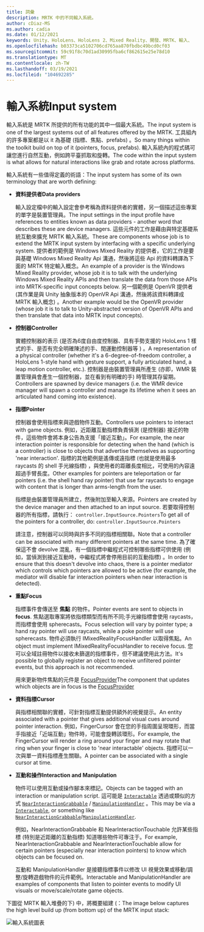 ```yaml
---
title: 詞彙
description: MRTK 中的不同輸入系統。
author: cDiaz-MS
ms.author: cadia
ms.date: 01/12/2021
keywords: Unity、HoloLens、HoloLens 2、Mixed Reality、開發、MRTK、輸入、
ms.openlocfilehash: b03373ca5102706cd765aa870fbdbc49bcd0cf03
ms.sourcegitcommit: 59c91f8c70d1ad30995fba6cf862615e25e78d10
ms.translationtype: MT
ms.contentlocale: zh-TW
ms.lasthandoff: 03/19/2021
ms.locfileid: "104692285"
---
```

# <a name="input-system"></a><span data-ttu-id="4a4ec-104">輸入系統</span><span class="sxs-lookup"><span data-stu-id="4a4ec-104">Input system</span></span>

<span data-ttu-id="4a4ec-105">輸入系統是 MRTK 所提供的所有功能的其中一個最大系統。</span><span class="sxs-lookup"><span data-stu-id="4a4ec-105">The input system is one of the largest systems out of all features offered by the MRTK.</span></span>
<span data-ttu-id="4a4ec-106">工具組內的許多專案都是以 it 為基礎 (指標、焦點、prefabs) 。</span><span class="sxs-lookup"><span data-stu-id="4a4ec-106">So many things within the toolkit build on top of it (pointers, focus, prefabs).</span></span> <span data-ttu-id="4a4ec-107">輸入系統內的程式碼可讓您進行自然互動，例如跨平臺抓取和旋轉。</span><span class="sxs-lookup"><span data-stu-id="4a4ec-107">The code within the input system is what allows for natural interactions like grab and rotate across platforms.</span></span>

<span data-ttu-id="4a4ec-108">輸入系統有一些值得定義的術語：</span><span class="sxs-lookup"><span data-stu-id="4a4ec-108">The input system has some of its own terminology that are worth defining:</span></span>

- <span data-ttu-id="4a4ec-109">**資料提供者**</span><span class="sxs-lookup"><span data-stu-id="4a4ec-109">**Data providers**</span></span>

    <span data-ttu-id="4a4ec-110">輸入設定檔中的輸入設定會參考稱為資料提供者的實體，另一個描述這些專案的單字是裝置管理員。</span><span class="sxs-lookup"><span data-stu-id="4a4ec-110">The input settings in the input profile have references to entities known as data providers - another word that describes these are device managers.</span></span> <span data-ttu-id="4a4ec-111">這些元件的工作是藉由與特定基礎系統互動來擴充 MRTK 輸入系統。</span><span class="sxs-lookup"><span data-stu-id="4a4ec-111">These are components whose job is to extend the MRTK input system by interfacing with a specific underlying system.</span></span> <span data-ttu-id="4a4ec-112">提供者的範例是 Windows Mixed Reality 的提供者，它的工作是要與基礎 Windows Mixed Reality Api 溝通，然後將這些 Api 的資料轉譯為下面的 MRTK 特定輸入概念。</span><span class="sxs-lookup"><span data-stu-id="4a4ec-112">An example of a provider is the Windows Mixed Reality provider, whose job it is to talk with the underlying Windows Mixed Reality APIs and then translate the data from those APIs into MRTK-specific input concepts below.</span></span> <span data-ttu-id="4a4ec-113">另一個範例是 OpenVR 提供者 (其作業是與 Unity 抽象版本的 OpenVR Api 溝通，然後將該資料轉譯成 MRTK 輸入概念) 。</span><span class="sxs-lookup"><span data-stu-id="4a4ec-113">Another example would be the OpenVR provider (whose job it is to talk to Unity-abstracted version of OpenVR APIs and then translate that data into MRTK input concepts).</span></span>

- <span data-ttu-id="4a4ec-114">**控制器**</span><span class="sxs-lookup"><span data-stu-id="4a4ec-114">**Controller**</span></span>

    <span data-ttu-id="4a4ec-115">實體控制器的表示 (是否為6度自由度控制器、具有手勢支援的 HoloLens 1 樣式的手、是否有完全明確陳述的手、閏運動控制器等 ) 。</span><span class="sxs-lookup"><span data-stu-id="4a4ec-115">A representation of a physical controller (whether it's a 6-degree-of-freedom controller, a HoloLens 1-style hand with gesture support, a fully articulated hand, a leap motion controller, etc.).</span></span> <span data-ttu-id="4a4ec-116">控制器是由裝置管理員所產生 (亦即，WMR 裝置管理員會產生一個控制器，並在看到有明確的手) 時管理其存留期。</span><span class="sxs-lookup"><span data-stu-id="4a4ec-116">Controllers are spawned by device managers (i.e. the WMR device manager will spawn a controller and manage its lifetime when it sees an articulated hand coming into existence).</span></span>

- <span data-ttu-id="4a4ec-117">**指標**</span><span class="sxs-lookup"><span data-stu-id="4a4ec-117">**Pointer**</span></span>

    <span data-ttu-id="4a4ec-118">控制器會使用指標來與遊戲物件互動。</span><span class="sxs-lookup"><span data-stu-id="4a4ec-118">Controllers use pointers to interact with game objects.</span></span> <span data-ttu-id="4a4ec-119">例如，近距離互動指標負責偵測 (是控制器) 接近的物件，這些物件會將本身公告為支援「接近互動」。</span><span class="sxs-lookup"><span data-stu-id="4a4ec-119">For example, the near interaction pointer is responsible for detecting when the hand (which is a controller) is close to objects that advertise themselves as supporting 'near interaction'.</span></span> <span data-ttu-id="4a4ec-120">指標的其他範例是遙傳或遠指標 (也就是使用最多 raycasts 的 shell 手光線指標) ，與使用者的距離長度相比，可使用的內容遠超過手臂長度。</span><span class="sxs-lookup"><span data-stu-id="4a4ec-120">Other examples for pointers are teleportation or far pointers (i.e. the shell hand ray pointer) that use far raycasts to engage with content that is longer than arms-length from the user.</span></span>

    <span data-ttu-id="4a4ec-121">指標是由裝置管理員所建立，然後附加至輸入來源。</span><span class="sxs-lookup"><span data-stu-id="4a4ec-121">Pointers are created by the device manager and then attached to an input source.</span></span> <span data-ttu-id="4a4ec-122">若要取得控制器的所有指標，請執行： `controller.InputSource.Pointers`</span><span class="sxs-lookup"><span data-stu-id="4a4ec-122">To get all of the pointers for a controller, do: `controller.InputSource.Pointers`</span></span>

    <span data-ttu-id="4a4ec-123">請注意，控制器可以同時與許多不同的指標相關聯。</span><span class="sxs-lookup"><span data-stu-id="4a4ec-123">Note that a controller can be associated with many different pointers at the same time.</span></span> <span data-ttu-id="4a4ec-124">為了確保這不會 devolve 混亂，有一個指標中繼程式可控制哪些指標可供使用 (例如，當偵測到接近互動時，中繼程式將會停用目前的互動指標) 。</span><span class="sxs-lookup"><span data-stu-id="4a4ec-124">In order to ensure that this doesn't devolve into chaos, there is a pointer mediator which controls which pointers are allowed to be active (for example, the mediator will disable far interaction pointers when near interaction is detected).</span></span>

- <span data-ttu-id="4a4ec-125">**重點**</span><span class="sxs-lookup"><span data-stu-id="4a4ec-125">**Focus**</span></span>

    <span data-ttu-id="4a4ec-126">指標事件會傳送至 **焦點** 的物件。</span><span class="sxs-lookup"><span data-stu-id="4a4ec-126">Pointer events are sent to objects in **focus**.</span></span> <span data-ttu-id="4a4ec-127">焦點選取專案將依指標類型而有所不同;手光線指標會使用 raycasts，而指標會使用 spherecasts。</span><span class="sxs-lookup"><span data-stu-id="4a4ec-127">Focus selection will vary by pointer type; a hand ray pointer will use raycasts, while a poke pointer will use spherecasts.</span></span> <span data-ttu-id="4a4ec-128">物件必須執行 IMixedRealityFocusHandler 以取得焦點。</span><span class="sxs-lookup"><span data-stu-id="4a4ec-128">An object must implement IMixedRealityFocusHandler to receive focus.</span></span> <span data-ttu-id="4a4ec-129">您可以全域註冊物件以接收未篩選的指標事件，但不建議使用此方法。</span><span class="sxs-lookup"><span data-stu-id="4a4ec-129">It's possible to globally register an object to receive unfiltered pointer events, but this approach is not recommended.</span></span>

    <span data-ttu-id="4a4ec-130">用來更新物件焦點的元件是 [FocusProvider](xref:Microsoft.MixedReality.Toolkit.Input.FocusProvider)</span><span class="sxs-lookup"><span data-stu-id="4a4ec-130">The component that updates which objects are in focus is the [FocusProvider](xref:Microsoft.MixedReality.Toolkit.Input.FocusProvider)</span></span>

- <span data-ttu-id="4a4ec-131">**資料指標**</span><span class="sxs-lookup"><span data-stu-id="4a4ec-131">**Cursor**</span></span>

    <span data-ttu-id="4a4ec-132">與指標相關聯的實體，可針對指標互動提供額外的視覺提示。</span><span class="sxs-lookup"><span data-stu-id="4a4ec-132">An entity associated with a pointer that gives additional visual cues around pointer interaction.</span></span> <span data-ttu-id="4a4ec-133">例如，FingerCursor 會在您的手指周圍呈現環形，而當手指接近「近端互動」物件時，可能會旋轉該環形。</span><span class="sxs-lookup"><span data-stu-id="4a4ec-133">For example, the FingerCursor will render a ring around your finger and may rotate that ring when your finger is close to 'near interactable' objects.</span></span> <span data-ttu-id="4a4ec-134">指標可以一次與單一資料指標產生關聯。</span><span class="sxs-lookup"><span data-stu-id="4a4ec-134">A pointer can be associated with a single cursor at time.</span></span>

- <span data-ttu-id="4a4ec-135">**互動和操作**</span><span class="sxs-lookup"><span data-stu-id="4a4ec-135">**Interaction and Manipulation**</span></span>

    <span data-ttu-id="4a4ec-136">物件可以使用互動或操作腳本來標記。</span><span class="sxs-lookup"><span data-stu-id="4a4ec-136">Objects can be tagged with an interaction or manipulation script.</span></span> <span data-ttu-id="4a4ec-137">這可能是 [`Interactable`](xref:Microsoft.MixedReality.Toolkit.UI.Interactable) 透過或類似的方式 [`NearInteractionGrabbable`](xref:Microsoft.MixedReality.Toolkit.Input.NearInteractionGrabbable) / [`ManipulationHandler`](xref:Microsoft.MixedReality.Toolkit.UI.ManipulationHandler) 。</span><span class="sxs-lookup"><span data-stu-id="4a4ec-137">This may be via a [`Interactable`](xref:Microsoft.MixedReality.Toolkit.UI.Interactable), or something like [`NearInteractionGrabbable`](xref:Microsoft.MixedReality.Toolkit.Input.NearInteractionGrabbable)/[`ManipulationHandler`](xref:Microsoft.MixedReality.Toolkit.UI.ManipulationHandler).</span></span>

    <span data-ttu-id="4a4ec-138">例如，NearInteractionGrabbable 和 NearInteractionTouchable 允許某些指標 (特別是近距離的互動指標) 知道哪些物件可專注于。</span><span class="sxs-lookup"><span data-stu-id="4a4ec-138">For example, NearInteractionGrabbable and NearInteractionTouchable allow for certain pointers (especially   near interaction pointers) to know which objects can be focused on.</span></span>

    <span data-ttu-id="4a4ec-139">互動和 ManipulationHandler 是接聽指標事件以修改 UI 視覺效果或移動/調整/旋轉遊戲物件的元件範例。</span><span class="sxs-lookup"><span data-stu-id="4a4ec-139">Interactable and ManipulationHandler are examples of components that listen to pointer events to modify   UI visuals or move/scale/rotate game objects.</span></span>

<span data-ttu-id="4a4ec-140">下圖從 MRTK 輸入堆疊的下) 中，將概要組建 (：</span><span class="sxs-lookup"><span data-stu-id="4a4ec-140">The image below captures the high level build up (from bottom up) of the MRTK input stack:</span></span>

![輸入系統圖表](../../features/Images/Input/MRTK_InputSystem.png)
